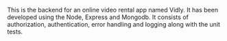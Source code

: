 This is the backend for an online video rental app named Vidly. It has been developed using the Node, Express and Mongodb.
It consists of authorization, authentication, error handling and logging along with the unit tests.